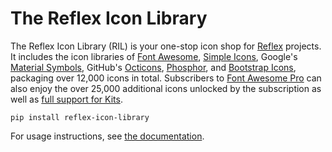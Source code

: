 # The Reflex Icon Library

The Reflex Icon Library (RIL) is your one-stop icon shop for [Reflex](https://reflex.dev) projects.
It includes the icon libraries of [Font Awesome](https://fontawesome.com), [Simple Icons](https://simpleicons.org),
Google's [Material Symbols](https://fonts.google.com/icons),
GitHub's [Octicons](https://primer.style/octicons), [Phosphor](https://phosphoricons.com/),
and [Bootstrap Icons](https://icons.getbootstrap.com/), packaging over 12,000 icons in total. Subscribers to
[Font Awesome Pro](https://ril.celsiusnarhwal.dev/fontawesome/pro) can also enjoy the over 25,000 additional icons
unlocked
by the subscription as well as [full support for Kits](https://ril.celsiusnarhwal.dev/fontawesome/pro#using-a-kit).

```shell
pip install reflex-icon-library
```

For usage instructions, see [the documentation](https://ril.celsiusnarhwal.dev).